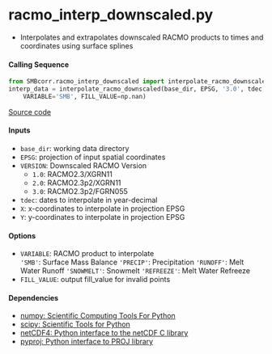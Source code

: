 racmo_interp_downscaled.py
==========================

- Interpolates and extrapolates downscaled RACMO products to times and coordinates using surface splines

#### Calling Sequence
```python
from SMBcorr.racmo_interp_downscaled import interpolate_racmo_downscaled
interp_data = interpolate_racmo_downscaled(base_dir, EPSG, '3.0', tdec, X, Y,
    VARIABLE='SMB', FILL_VALUE=np.nan)
```
[Source code](https://github.com/tsutterley/SMBcorr/blob/master/SMBcorr/racmo_interp_downscaled.py)

#### Inputs
- `base_dir`: working data directory
- `EPSG`: projection of input spatial coordinates  
- `VERSION`: Downscaled RACMO Version
    * `1.0`: RACMO2.3/XGRN11
    * `2.0`: RACMO2.3p2/XGRN11
    * `3.0`: RACMO2.3p2/FGRN055
- `tdec`: dates to interpolate in year-decimal  
- `X`: x-coordinates to interpolate in projection EPSG  
- `Y`: y-coordinates to interpolate in projection EPSG  

#### Options
- `VARIABLE`: RACMO product to interpolate  
    `'SMB'`: Surface Mass Balance
    `'PRECIP'`: Precipitation
    `'RUNOFF'`: Melt Water Runoff
    `'SNOWMELT'`: Snowmelt
    `'REFREEZE'`: Melt Water Refreeze
- `FILL_VALUE`: output fill_value for invalid points  

#### Dependencies
- [numpy: Scientific Computing Tools For Python](https://numpy.org)  
- [scipy: Scientific Tools for Python](https://docs.scipy.org/doc//)  
- [netCDF4: Python interface to the netCDF C library](https://unidata.github.io/netcdf4-python/netCDF4/index.html)  
- [pyproj: Python interface to PROJ library](https://pypi.org/project/pyproj/)  
